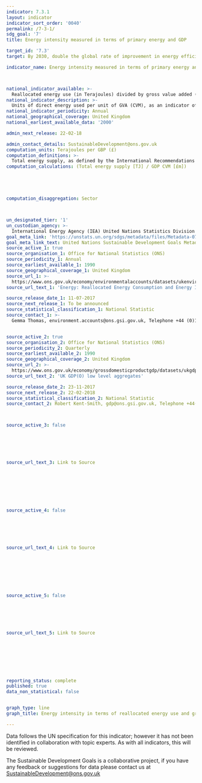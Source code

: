 ```yaml
---
indicator: 7.3.1
layout: indicator
indicator_sort_order: '0040'
permalink: /7-3-1/
sdg_goal: '7'
title: Energy intensity measured in terms of primary energy and GDP

target_id: '7.3'
target: By 2030, double the global rate of improvement in energy efficiency

indicator_name: Energy intensity measured in terms of primary energy and GDP



national_indicator_available: >-
  Reallocated energy use (in Terajoules) divided by gross value added (GVA) chained volume measure (CVM).
national_indicator_description: >-
  Units of direct energy used per unit of GVA (CVM), as an indicator of energy efficiency by sector. The Chained Volume Measures are created from the short term measures of output. The majority of indicators in the short term measures are measuring changes in output as a proxy for changes in GVA. At the reference year (currently 2015) the values are set equal to current price GVA values.
national_indicator_periodicity: Annual
national_geographical_coverage: United Kingdom
national_earliest_available_data: '2000'

admin_next_release: 22-02-18

admin_contact_details: SustainableDevelopment@ons.gov.uk
computation_units: Terajoules per GBP (£)
computation_definitions: >-
  Total energy supply, as defined by the International Recommendations for Energy Statistics (IRES), as made up of production plus net imports minus international marine and aviation bunkers plus-stock changes. Gross Domestic Product (GDP) is the measure of economic output. For international comparison purposes, GDP is measured in constant terms at purchasing power parity.
computation_calculations: (Total energy supply [TJ] / GDP CVM [£m])





computation_disaggregation: Sector



un_designated_tier: '1'
un_custodian_agency: >-
  International Energy Agency (IEA) United Nations Statistics Division (UNSD) United Nations' inter-agency mechanism on energy (UN Energy) and the SE4ALL Global Tracking Framework Consortium
goal_meta_link: 'https://unstats.un.org/sdgs/metadata/files/Metadata-07-03-01.pdf'
goal_meta_link_text: United Nations Sustainable Development Goals Metadata (PDF 192 KB)
source_active_1: true
source_organisation_1: Office for National Statistics (ONS)
source_periodicity_1: Annual
source_earliest_available_1: 1990
source_geographical_coverage_1: United Kingdom
source_url_1: >-
  https://www.ons.gov.uk/economy/environmentalaccounts/datasets/ukenvironmentalaccountsenergyreallocatedenergyconsumptionandenergyintensityunitedkingdom
source_url_text_1: 'Energy: Reallocated Energy Consumption and Energy Intensity, United Kingdom'

source_release_date_1: 11-07-2017
source_next_release_1: To be announced
source_statistical_classification_1: National Statistic
source_contact_1: >-
  Gemma Thomas, environment.accounts@ons.gsi.gov.uk, Telephone +44 (0)1633 455523/+44 (0)1633 456568


source_active_2: true
source_organisation_2: Office for National Statistics (ONS)
source_periodicity_2: Quarterly
source_earliest_available_2: 1990
source_geographical_coverage_2: United Kingdom
source_url_2: >-
  https://www.ons.gov.uk/economy/grossdomesticproductgdp/datasets/ukgdpolowlevelaggregates
source_url_text_2: 'UK GDP(O) low level aggregates'

source_release_date_2: 23-11-2017
source_next_release_2: 22-02-2018
source_statistical_classification_2: National Statistic
source_contact_2: Robert Kent-Smith, gdp@ons.gsi.gov.uk, Telephone +44(0)1633 651618



source_active_3: false






source_url_text_3: Link to Source








source_active_4: false






source_url_text_4: Link to Source








source_active_5: false






source_url_text_5: Link to Source








reporting_status: complete
published: true
data_non_statistical: false


graph_type: line
graph_title: Energy intensity in terms of reallocated energy use and gross value added

---
```

Data follows the UN specification for this indicator; however it has not been identified in collaboration with topic experts. As with all indicators, this will be reviewed.
  
The Sustainable Development Goals is a collaborative project, if you have any feedback or suggestions for data please contact us at <SustainableDevelopment@ons.gov.uk>


